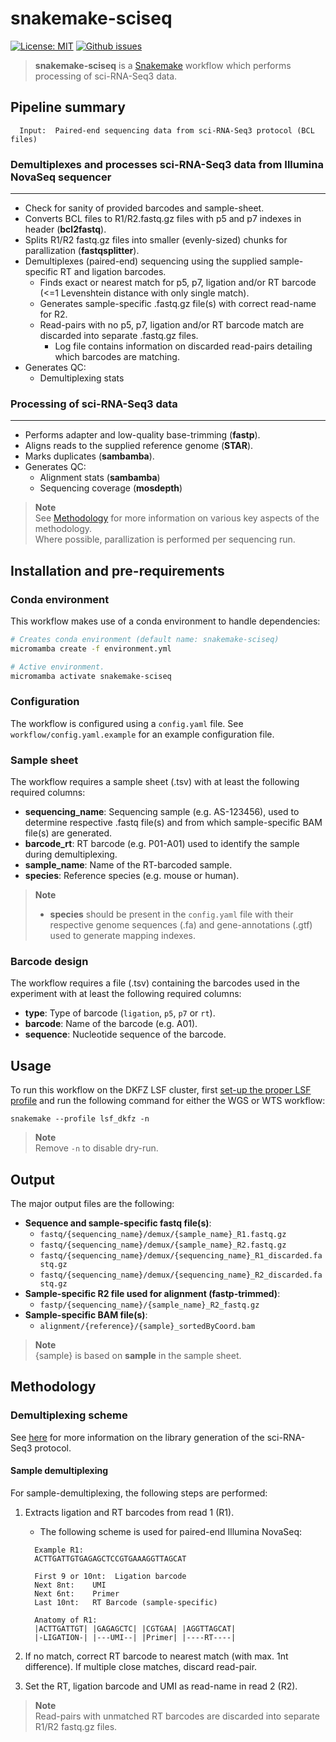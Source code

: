 # snakemake-sciseq

[![License: MIT](https://img.shields.io/badge/License-MIT-yellow.svg)](https://opensource.org/licenses/MIT) [![Github issues](https://img.shields.io/github/issues/odomlab2/snakemake-sciseq)](https://img.shields.io/github/issues/odomlab2/snakemake-sciseq)

> **snakemake-sciseq** is a [Snakemake](https://snakemake.readthedocs.io/en/stable/) workflow which performs processing of sci-RNA-Seq3 data.

## Pipeline summary

```text
  Input:  Paired-end sequencing data from sci-RNA-Seq3 protocol (BCL files)
```

### **Demultiplexes and processes sci-RNA-Seq3 data from Illumina NovaSeq sequencer**

---

- Check for sanity of provided barcodes and sample-sheet.
- Converts BCL files to R1/R2.fastq.gz files with p5 and p7 indexes in header (**bcl2fastq**).
- Splits R1/R2 fastq.gz files into smaller (evenly-sized) chunks for parallization (**fastqsplitter**).
- Demultiplexes (paired-end) sequencing using the supplied sample-specific RT and ligation barcodes.
  - Finds exact or nearest match for p5, p7, ligation and/or RT barcode (<=1 Levenshtein distance with only single match).
  - Generates sample-specific .fastq.gz file(s) with correct read-name for R2.
  - Read-pairs with no p5, p7, ligation and/or RT barcode match are discarded into separate .fastq.gz files.
    - Log file contains information on discarded read-pairs detailing which barcodes are matching.
- Generates QC:
  - Demultiplexing stats

### **Processing of sci-RNA-Seq3 data**

---

- Performs adapter and low-quality base-trimming (**fastp**).
- Aligns reads to the supplied reference genome (**STAR**).
- Marks duplicates (**sambamba**).
- Generates QC:
  - Alignment stats (**sambamba**)
  - Sequencing coverage (**mosdepth**)

> **Note**  
> See [Methodology](#methodology) for more information on various key aspects of the methodology.  
> Where possible, parallization is performed per sequencing run.

## Installation and pre-requirements

### Conda environment

This workflow makes use of a conda environment to handle dependencies:

```bash
# Creates conda environment (default name: snakemake-sciseq)
micromamba create -f environment.yml

# Active environment.
micromamba activate snakemake-sciseq
```

### Configuration

The workflow is configured using a `config.yaml` file. See `workflow/config.yaml.example` for an example configuration file.

### Sample sheet

The workflow requires a sample sheet (.tsv) with at least the following required columns:

- **sequencing_name**: Sequencing sample (e.g. AS-123456), used to determine respective .fastq file(s) and from which sample-specific BAM file(s) are generated.
- **barcode_rt**: RT barcode (e.g. P01-A01) used to identify the sample during demultiplexing.
- **sample_name**: Name of the RT-barcoded sample.
- **species**: Reference species (e.g. mouse or human).

> **Note**
>
> - **species** should be present in the `config.yaml` file with their respective genome sequences (.fa) and gene-annotations (.gtf) used to generate mapping indexes.

### Barcode design

The workflow requires a file (.tsv) containing the barcodes used in the experiment with at least the following required columns:

- **type**: Type of barcode (`ligation`, `p5`, `p7` or `rt`).
- **barcode**: Name of the barcode (e.g. A01).
- **sequence**: Nucleotide sequence of the barcode.

## Usage

To run this workflow on the DKFZ LSF cluster, first [set-up the proper LSF profile](https://github.com/Snakemake-Profiles/lsf) and run the following command for either the WGS or WTS workflow:

`snakemake --profile lsf_dkfz -n`

> **Note**  
> Remove `-n` to disable dry-run.

## Output

The major output files are the following:

- **Sequence and sample-specific fastq file(s)**:
  - `fastq/{sequencing_name}/demux/{sample_name}_R1.fastq.gz`
  - `fastq/{sequencing_name}/demux/{sample_name}_R2.fastq.gz`
  - `fastq/{sequencing_name}/demux/{sequencing_name}_R1_discarded.fastq.gz`
  - `fastq/{sequencing_name}/demux/{sequencing_name}_R2_discarded.fastq.gz`
- **Sample-specific R2 file used for alignment (fastp-trimmed)**:
  - `fastp/{sequencing_name}/{sample_name}_R2_fastq.gz`
- **Sample-specific BAM file(s)**:
  - `alignment/{reference}/{sample}_sortedByCoord.bam`

> **Note**  
> {sample} is based on **sample** in the sample sheet.

## Methodology

### Demultiplexing scheme

See [here](https://teichlab.github.io/scg_lib_structs/methods_html/sci-RNA-seq3.html) for more information on the library generation of the sci-RNA-Seq3 protocol.

#### **Sample demultiplexing**

For sample-demultiplexing, the following steps are performed:

1. Extracts ligation and RT barcodes from read 1 (R1).

   - The following scheme is used for paired-end Illumina NovaSeq:

   ```text
     Example R1:
     ACTTGATTGTGAGAGCTCCGTGAAAGGTTAGCAT

     First 9 or 10nt:  Ligation barcode
     Next 8nt:    UMI
     Next 6nt:    Primer
     Last 10nt:   RT Barcode (sample-specific)

     Anatomy of R1:
     |ACTTGATTGT| |GAGAGCTC| |CGTGAA| |AGGTTAGCAT|
     |-LIGATION-| |---UMI--| |Primer| |----RT----|

   ```

2. If no match, correct RT barcode to nearest match (with max. 1nt difference). If multiple close matches, discard read-pair.
3. Set the RT, ligation barcode and UMI as read-name in read 2 (R2).

> **Note**  
> Read-pairs with unmatched RT barcodes are discarded into separate R1/R2 fastq.gz files.
